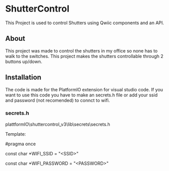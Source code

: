 # ShutterControl
This Project is used to control Shutters using Qwiic components and an API.

## 

## About
This project was made to control the shutters in my office so none has to walk to the switches. This project makes the shutters controllable through 2 buttons up/down.

## Installation 
The code is made for the PlatformIO extension for visual studio code.
If you want to use this code you have to make an secrets.h file or add your ssid and password (not recomended) to connct to wifi.

### secrets.h

plattformIO\shuttercontrol_v3\lib\secrets\secrets.h

Template:

#pragma once

const char *WIFI_SSID = "\<SSID>"

const char *WIFI_PASSWORD = "\<PASSWORD>"

